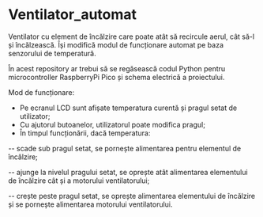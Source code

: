 # Ventilator_automat

Ventilator cu element de încălzire care poate atât să recircule aerul, cât să-l și încălzească. Își modifică modul de funcționare automat pe baza senzorului de temperatură.

În acest repository ar trebui să se regăsească codul Python pentru microcontroller RaspberryPi Pico și schema electrică a proiectului.

Mod de funcționare:
- Pe ecranul LCD sunt afișate temperatura curentă și pragul setat de utilizator;
- Cu ajutorul butoanelor, utilizatorul poate modifica pragul;
- În timpul funcționării, dacă temperatura:

-- scade sub pragul setat, se pornește alimentarea pentru elementul de încălzire;

-- ajunge la nivelul pragului setat, se oprește atât alimentarea elementului de încălzire cât și a motorului ventilatorului;

-- crește peste pragul setat, se oprește alimentarea elementului de încălzire și se pornește alimentarea motorului ventilatorului.
